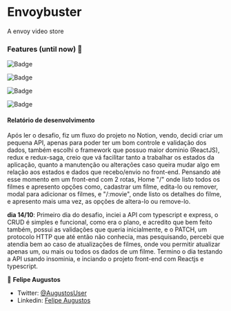 # Envoybuster

A envoy video store

### Features (until now) :triumph:

![Badge](https://img.shields.io/badge/NODEJS-%23339933?style=for-the-badge&logo=nodejs)

![Badge](https://img.shields.io/badge/EXPRESS-4.17.1-%23000000?style=for-the-badge&logo=express)

![Badge](https://img.shields.io/badge/YUP-0.32.11-%23000000?style=for-the-badge)

![Badge](https://img.shields.io/badge/TYPESCRIPT-4.4.4-%233178C6?style=for-the-badge&logo=typescript)


#### Relatório de desenvolvimento

  Após ler o desafio, fiz um fluxo do projeto no Notion, vendo, decidi criar um pequena API, apenas para poder ter um bom controle e validação dos dados, também escolhi o framework que possuo maior dominio (ReactJS), redux e redux-saga, creio que vá facilitar tanto a trabalhar os estados da aplicação, quanto a manutenção ou alterações caso queira mudar algo em relação aos estados e dados que recebo/envio no front-end. 
  Pensando até esse momento em um front-end com 2 rotas, Home "/" onde listo todos os filmes e apresento opções como, cadastrar um filme, edita-lo ou remover, modal para adicionar os filmes, e "/:movie", onde listo os detalhes do filme, e apresento mais uma vez, as opções de altera-lo ou remove-lo.

  **dia 14/10**: Primeiro dia do desafio, inciei a API com typescript e express, o CRUD é simples e funcional, como era o plano, e acredito que bem feito também, possui as validações que queria inicialmente, e o PATCH, um protocolo HTTP que até então não conhecia, mas pesquisando, percebi que atendia bem ao caso de atualizações de filmes, onde vou permitir atualizar apenas um, ou mais ou todos os dados de um filme.
  Termino o dia testando a API usando insominia, e inciando o projeto front-end com Reactjs e typescript.





👤 **Felipe Augustos**

- Twitter: [@AugustosUser](https://twitter.com/AugustosUser)
- Linkedin: [Felipe Augustos](https://www.linkedin.com/in/felipe-augustos/)
